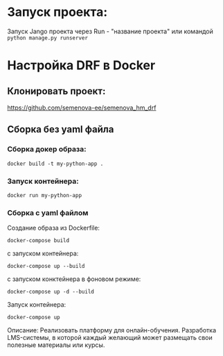 # Запуск проекта:
Запуск Jango проекта через Run - "название проекта" или командой `python manage.py runserver`

# Настройка DRF в Docker
## Клонировать проект:

https://github.com/semenova-ee/semenova_hm_drf

## Сборка без yaml файла
### Сборка докер образа:

`docker build -t my-python-app . `

### Запуск контейнера:

`docker run my-python-app`


### Сборка с yaml файлом
Cоздание образа из Dockerfile:

`docker-compose build`

с запуском контейнера:

`docker-compose up --build`

с запуском конктейнера в фоновом режиме:

`docker-compose up -d --build`

Запуск контейнера:

`docker-compose up`

Описание:
Реализовать платформу для онлайн-обучения. Разработка LMS-системы, в которой каждый желающий может размещать свои полезные материалы или курсы.


